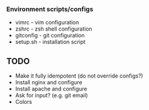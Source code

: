 ### Environment scripts/configs

* vimrc - vim configuration
* zshrc - zsh shell configuration
* gitconfig - git configuration
* setup.sh - installation script

## TODO

* Make it fully idempotent (do not override configs?)
* Install nginx and configure
* Install apache and configure
* Ask for input? (e.g. git email)
* Colors
